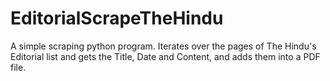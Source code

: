 # EditorialScrapeTheHindu

A simple scraping python program. Iterates over the pages of The Hindu's Editorial list and gets the Title, Date and Content, and adds them into a PDF file.
